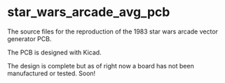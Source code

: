 # star_wars_arcade_avg_pcb
The source files for the reproduction of the 1983 star wars arcade vector generator PCB.

The PCB is designed with Kicad.

The design is complete but as of right now a board has not been manufactured or tested. Soon!
